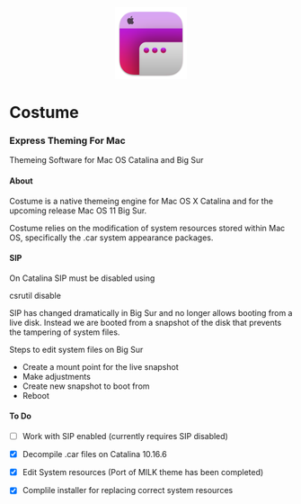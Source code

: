 <p align="center">
<img src="https://raw.githubusercontent.com/R-Teer/Costume-For-Mac/master/icon.png" width="128" height="128" title="Costume For Mac">
</p>

# Costume

### Express Theming For Mac
Themeing Software for Mac OS Catalina and Big Sur

#### About

Costume is a native themeing engine for Mac OS X Catalina and for the upcoming release Mac OS 11 Big Sur.

Costume relies on the modification of system resources stored within Mac OS, specifically the .car system appearance packages.

#### SIP 

On Catalina 
SIP must be disabled using

csrutil disable

SIP has changed dramatically in Big Sur and no longer allows booting from a live disk. Instead we are booted from a snapshot of the disk that prevents the tampering of system files.  

Steps to edit system files on Big Sur 

- Create a mount point for the live snapshot
- Make adjustments
- Create new snapshot to boot from
- Reboot







#### To Do

- [ ] Work with SIP enabled (currently requires SIP disabled)
- [x] Decompile .car files on Catalina 10.16.6
- [x] Edit System resources (Port of MILK theme has been completed)
- [x] Complile installer for replacing correct system resources


